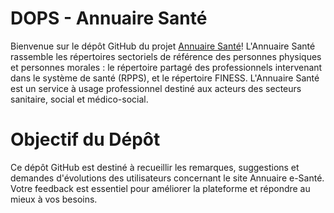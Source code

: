 # DOPS - Annuaire Santé

Bienvenue sur le dépôt GitHub du projet [Annuaire Santé](https://annuaire.esante.gouv.fr)! L'Annuaire Santé rassemble les répertoires sectoriels de référence des personnes physiques et personnes morales : le répertoire partagé des professionnels intervenant dans le système de santé (RPPS), et le répertoire FINESS. L'Annuaire Santé est un service à usage professionnel destiné aux acteurs des secteurs sanitaire, social et médico-social.

# Objectif du Dépôt
Ce dépôt GitHub est destiné à recueillir les remarques, suggestions et demandes d'évolutions des utilisateurs concernant le site Annuaire e-Santé. Votre feedback est essentiel pour améliorer la plateforme et répondre au mieux à vos besoins.